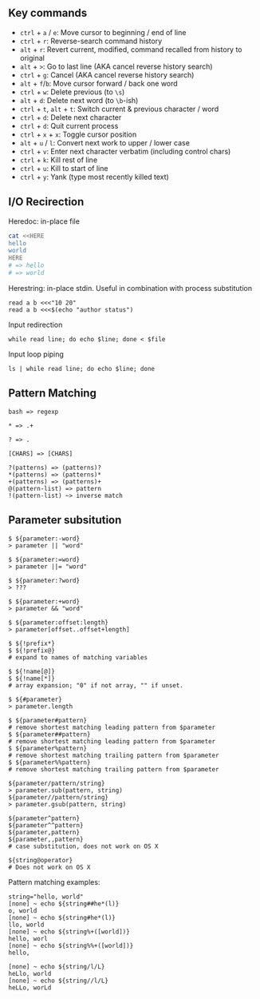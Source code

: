 ## Key commands

* `ctrl` + `a` / `e`: Move cursor to beginning / end of line
* `ctrl` + `r`: Reverse-search command history
* `alt` + `r`: Revert current, modified, command recalled from history to original
* `alt` + `>`: Go to last line (AKA cancel reverse history search)
* `ctrl` + `g`: Cancel (AKA cancel reverse history search)
* `alt` + `f`/`b`: Move cursor forward / back one word
* `ctrl` + `w`: Delete previous (to `\s`)
* `alt` + `d`: Delete next word (to `\b`-ish)
* `ctrl` + `t`, `alt` + `t`: Switch current & previous character / word
* `ctrl` + `d`: Delete next character
* `ctrl` + `d`: Quit current process
* `ctrl` + `x` + `x`: Toggle cursor position
* `alt` + `u` / `l`: Convert next work to upper / lower case
* `ctrl` + `v`: Enter next character verbatim (including control chars)
* `ctrl` + `k`: Kill rest of line
* `ctrl` + `u`: Kill to start of line
* `ctrl` + `y`: Yank (type most recently killed text)

## I/O Recirection

Heredoc: in-place file

```bash
cat <<HERE
hello
world
HERE
# => hello
# => world
```

Herestring: in-place stdin. Useful in combination with process substitution

```
read a b <<<"10 20"
read a b <<<$(echo "author status")
```

Input redirection

```
while read line; do echo $line; done < $file
```

Input loop piping

```
ls | while read line; do echo $line; done
```

## Pattern Matching

```
bash => regexp

* => .+

? => .

[CHARS] => [CHARS]

?(patterns) => (patterns)?
*(patterns) => (patterns)*
+(patterns) => (patterns)+
@(pattern-list) => pattern
!(pattern-list) ~> inverse match
```

## Parameter subsitution

```
$ ${parameter:-word}
> parameter || "word"

$ ${parameter:=word}
> parameter ||= "word"

$ ${parameter:?word}
> ???

$ ${parameter:+word}
> parameter && "word"

$ ${parameter:offset:length}
> parameter[offset..offset+length]

$ ${!prefix*}
$ ${!prefix@}
# expand to names of matching variables

$ ${!name[@]}
$ ${!name[*]}
# array expansion; "0" if not array, "" if unset.

$ ${#parameter}
> parameter.length

$ ${parameter#pattern}
# remove shortest matching leading pattern from $parameter
$ ${parameter##pattern}
# remove shortest matching leading pattern from $parameter
$ ${parameter%pattern}
# remove shortest matching trailing pattern from $parameter
$ ${parameter%%pattern}
# remove shortest matching trailing pattern from $parameter

${parameter/pattern/string}
> parameter.sub(pattern, string)
${parameter//pattern/string}
> parameter.gsub(pattern, string)

${parameter^pattern}
${parameter^^pattern}
${parameter,pattern}
${parameter,,pattern}
# case substitution, does not work on OS X

${string@operator}
# Does not work on OS X
```

Pattern matching examples:

```
string="hello, world"
[none] ~ echo ${string##he*(l)}
o, world
[none] ~ echo ${string#he*(l)}
llo, world
[none] ~ echo ${string%+([world])}
hello, worl
[none] ~ echo ${string%%+([world])}
hello,

[none] ~ echo ${string/l/L}
heLlo, world
[none] ~ echo ${string//l/L}
heLLo, worLd
```

